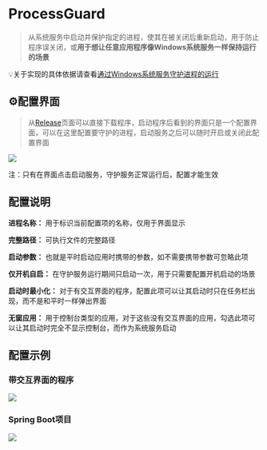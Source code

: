 # ProcessGuard

> 从系统服务中启动并保护指定的进程，使其在被关闭后重新启动，用于防止程序误关闭，或**用于想让任意应用程序像Windows系统服务一样保持运行的场景**

💡关于实现的具体依据请查看[通过Windows系统服务守护进程的运行](https://lambda.cyou/posts/Tips-5/)



## ⚙配置界面

> 从[Release](https://github.com/KamenRiderKuuga/ProcessGuard/releases)页面可以直接下载程序，启动程序后看到的界面只是一个配置界面，可以在这里配置要守护的进程，启动服务之后可以随时开启或关闭此配置界面

![](https://lambda.cyou/assets/img/processguard-2.PNG)

注：只有在界面点击启动服务，守护服务正常运行后，配置才能生效



## 配置说明

**进程名称：** 用于标识当前配置项的名称，仅用于界面显示

**完整路径：** 可执行文件的完整路径

**启动参数：** 也就是平时启动应用时携带的参数，如不需要携带参数可忽略此项

**仅开机自启：** 在守护服务运行期间只启动一次，用于只需要配置开机启动的场景

**启动时最小化：** 对于有交互界面的程序，配置此项可以让其启动时只在任务栏出现，而不是和平时一样弹出界面

**无窗应用：** 用于控制台类型的应用，对于这些没有交互界面的应用，勾选此项可以让其启动时完全不显示控制台，而作为系统服务启动



## 配置示例

### 带交互界面的程序

![](https://lambda.cyou/assets/img/processguard-3.PNG)



### Spring Boot项目

![](https://lambda.cyou/assets/img/processguard-4.PNG)
